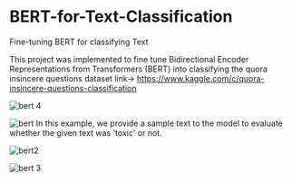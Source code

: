 # BERT-for-Text-Classification
Fine-tuning BERT for classifying Text


This project was implemented to fine tune Bidirectional Encoder Representations from 
Transformers (BERT) into classifying the quora insincere questions dataset
link-> https://www.kaggle.com/c/quora-insincere-questions-classification


![bert 4](https://github.com/Ryuzaki1415/BERT-for-Text-Classification/assets/116740203/2829f019-f715-47cd-aa0b-88f688670b6f)


![bert](https://github.com/Ryuzaki1415/BERT-for-Text-Classification/assets/116740203/c4a9ec73-0ec4-496f-8c73-e2b1a026332e)
In this example, we provide a sample text to the model to evaluate whether the given text was 'toxic' or not.

![bert2](https://github.com/Ryuzaki1415/BERT-for-Text-Classification/assets/116740203/8da43e3e-7687-4989-b6e1-931bfcd7b69c)

![bert 3](https://github.com/Ryuzaki1415/BERT-for-Text-Classification/assets/116740203/6b5b175a-c8e4-4494-82b1-d7bbd814a5a0)
